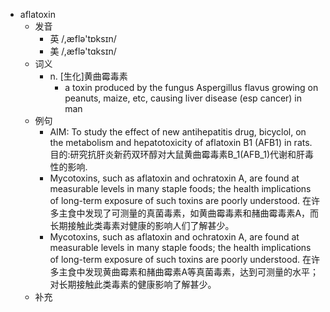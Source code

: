 - aflatoxin
  - 发音
    - 英 /,æflə'tɒksɪn/
    - 美 /,æflə'tɑksɪn/
  - 词义
    - n. [生化]黄曲霉毒素
      - a toxin produced by the fungus Aspergillus flavus growing on peanuts, maize, etc, causing liver disease (esp cancer) in man 
  - 例句
    - AIM: To study the effect of new antihepatitis drug, bicyclol, on the metabolism and hepatotoxicity of aflatoxin B1 (AFB1) in rats. 目的:研究抗肝炎新药双环醇对大鼠黄曲霉毒素B_1(AFB_1)代谢和肝毒性的影响.
    - Mycotoxins, such as aflatoxin and ochratoxin A, are found at measurable levels in many staple foods; the health implications of long-term exposure of such toxins are poorly understood. 在许多主食中发现了可测量的真菌毒素，如黄曲霉毒素和赭曲霉毒素A，而长期接触此类毒素对健康的影响人们了解甚少。
    - Mycotoxins, such as aflatoxin and ochratoxin A, are found at measurable levels in many staple foods; the health implications of long-term exposure of such toxins are poorly understood. 在许多主食中发现黄曲霉素和赭曲霉素A等真菌毒素，达到可测量的水平；对长期接触此类毒素的健康影响了解甚少。
  - 补充